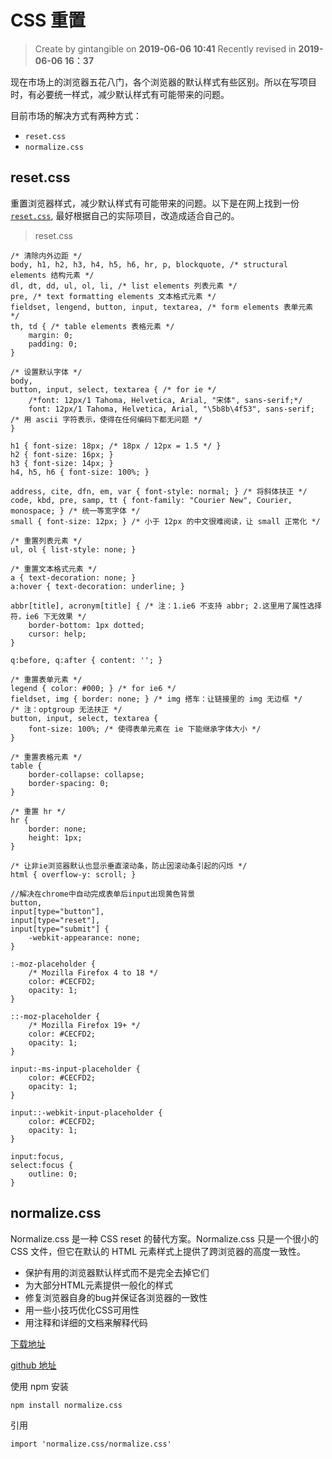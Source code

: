 # CSS 重置

> Create by gintangible on **2019-06-06 10:41**
> Recently revised in **2019-06-06 16：37**

现在市场上的浏览器五花八门，各个浏览器的默认样式有些区别。所以在写项目时，有必要统一样式，减少默认样式有可能带来的问题。

目前市场的解决方式有两种方式：

* `reset.css`
* `normalize.css`

## reset.css

重置浏览器样式，减少默认样式有可能带来的问题。以下是在网上找到一份 [`reset.css`](https://www.cnblogs.com/yizuierguo/archive/2009/07/15/1524106.html#3438322), 
最好根据自己的实际项目，改造成适合自己的。

> reset.css

```
/* 清除内外边距 */
body, h1, h2, h3, h4, h5, h6, hr, p, blockquote, /* structural elements 结构元素 */
dl, dt, dd, ul, ol, li, /* list elements 列表元素 */
pre, /* text formatting elements 文本格式元素 */
fieldset, lengend, button, input, textarea, /* form elements 表单元素 */
th, td { /* table elements 表格元素 */
    margin: 0;
    padding: 0;
}

/* 设置默认字体 */
body,
button, input, select, textarea { /* for ie */
    /*font: 12px/1 Tahoma, Helvetica, Arial, "宋体", sans-serif;*/
    font: 12px/1 Tahoma, Helvetica, Arial, "\5b8b\4f53", sans-serif; /* 用 ascii 字符表示，使得在任何编码下都无问题 */
}

h1 { font-size: 18px; /* 18px / 12px = 1.5 */ }
h2 { font-size: 16px; }
h3 { font-size: 14px; }
h4, h5, h6 { font-size: 100%; }

address, cite, dfn, em, var { font-style: normal; } /* 将斜体扶正 */
code, kbd, pre, samp, tt { font-family: "Courier New", Courier, monospace; } /* 统一等宽字体 */
small { font-size: 12px; } /* 小于 12px 的中文很难阅读，让 small 正常化 */

/* 重置列表元素 */
ul, ol { list-style: none; }

/* 重置文本格式元素 */
a { text-decoration: none; }
a:hover { text-decoration: underline; }

abbr[title], acronym[title] { /* 注：1.ie6 不支持 abbr; 2.这里用了属性选择符，ie6 下无效果 */
    border-bottom: 1px dotted;
    cursor: help;
}

q:before, q:after { content: ''; }

/* 重置表单元素 */
legend { color: #000; } /* for ie6 */
fieldset, img { border: none; } /* img 搭车：让链接里的 img 无边框 */
/* 注：optgroup 无法扶正 */
button, input, select, textarea {
    font-size: 100%; /* 使得表单元素在 ie 下能继承字体大小 */
}

/* 重置表格元素 */
table {
    border-collapse: collapse;
    border-spacing: 0;
}

/* 重置 hr */
hr {
    border: none;
    height: 1px;
}

/* 让非ie浏览器默认也显示垂直滚动条，防止因滚动条引起的闪烁 */
html { overflow-y: scroll; }

//解决在chrome中自动完成表单后input出现黄色背景
button,
input[type="button"],
input[type="reset"],
input[type="submit"] {
    -webkit-appearance: none;
}

:-moz-placeholder {
    /* Mozilla Firefox 4 to 18 */
    color: #CECFD2;
    opacity: 1;
}

::-moz-placeholder {
    /* Mozilla Firefox 19+ */
    color: #CECFD2;
    opacity: 1;
}

input:-ms-input-placeholder {
    color: #CECFD2;
    opacity: 1;
}

input::-webkit-input-placeholder {
    color: #CECFD2;
    opacity: 1;
}

input:focus,
select:focus {
    outline: 0;
}
```

## normalize.css

Normalize.css 是一种 CSS reset 的替代方案。Normalize.css 只是一个很小的 CSS 文件，但它在默认的 HTML 元素样式上提供了跨浏览器的高度一致性。
 
* 保护有用的浏览器默认样式而不是完全去掉它们
* 为大部分HTML元素提供一般化的样式
* 修复浏览器自身的bug并保证各浏览器的一致性
* 用一些小技巧优化CSS可用性
* 用注释和详细的文档来解释代码

[下载地址](http://necolas.github.io/normalize.css/)

[github 地址](https://github.com/necolas/normalize.css/blob/master/normalize.css)


使用 npm 安装

`npm install normalize.css`

引用

`import 'normalize.css/normalize.css'`
